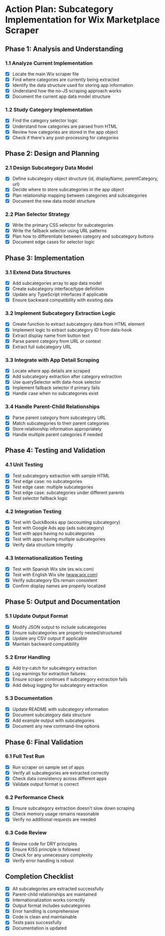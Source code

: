 # Action Plan: Subcategory Implementation for Wix Marketplace Scraper

## Phase 1: Analysis and Understanding

### 1.1 Analyze Current Implementation
- [x] Locate the main Wix scraper file
- [x] Find where categories are currently being extracted
- [x] Identify the data structure used for storing app information
- [x] Understand how the no-JS scraping approach works
- [x] Document the current app data model structure

### 1.2 Study Category Implementation
- [x] Find the category selector logic
- [x] Understand how categories are parsed from HTML
- [x] Review how categories are stored in the app object
- [x] Check if there's any post-processing for categories

## Phase 2: Design and Planning

### 2.1 Design Subcategory Data Model
- [x] Define subcategory object structure (id, displayName, parentCategory, url)
- [x] Decide where to store subcategories in the app object
- [x] Plan relationship mapping between categories and subcategories
- [x] Document the new data model structure

### 2.2 Plan Selector Strategy
- [x] Write the primary CSS selector for subcategories
- [x] Write the fallback selector using URL patterns
- [x] Plan how to differentiate between category and subcategory buttons
- [x] Document edge cases for selector logic

## Phase 3: Implementation

### 3.1 Extend Data Structures
- [x] Add subcategories array to app data model
- [x] Create subcategory interface/type definition
- [x] Update any TypeScript interfaces if applicable
- [x] Ensure backward compatibility with existing data

### 3.2 Implement Subcategory Extraction Logic
- [x] Create function to extract subcategory data from HTML element
- [x] Implement logic to extract subcategory ID from data-hook
- [x] Extract display name from button text
- [x] Parse parent category from URL or context
- [x] Extract full subcategory URL

### 3.3 Integrate with App Detail Scraping
- [x] Locate where app details are scraped
- [x] Add subcategory extraction after category extraction
- [x] Use querySelector with data-hook selector
- [x] Implement fallback selector if primary fails
- [x] Handle case when no subcategories exist

### 3.4 Handle Parent-Child Relationships
- [x] Parse parent category from subcategory URL
- [x] Match subcategories to their parent categories
- [x] Store relationship information appropriately
- [x] Handle multiple parent categories if needed

## Phase 4: Testing and Validation

### 4.1 Unit Testing
- [x] Test subcategory extraction with sample HTML
- [x] Test edge case: no subcategories
- [x] Test edge case: multiple subcategories
- [x] Test edge case: subcategories under different parents
- [x] Test selector fallback logic

### 4.2 Integration Testing
- [x] Test with QuickBooks app (accounting subcategory)
- [x] Test with Google Ads app (ads subcategory)
- [x] Test with apps having no subcategories
- [x] Test with apps having multiple subcategories
- [x] Verify data structure integrity

### 4.3 Internationalization Testing
- [x] Test with Spanish Wix site (es.wix.com)
- [x] Test with English Wix site (www.wix.com)
- [x] Verify subcategory IDs remain consistent
- [x] Confirm display names are properly localized

## Phase 5: Output and Documentation

### 5.1 Update Output Format
- [x] Modify JSON output to include subcategories
- [x] Ensure subcategories are properly nested/structured
- [x] Update any CSV output if applicable
- [x] Maintain backward compatibility

### 5.2 Error Handling
- [x] Add try-catch for subcategory extraction
- [x] Log warnings for extraction failures
- [x] Ensure scraper continues if subcategory extraction fails
- [x] Add debug logging for subcategory extraction

### 5.3 Documentation
- [x] Update README with subcategory information
- [x] Document subcategory data structure
- [x] Add example output with subcategories
- [x] Document any new command-line options

## Phase 6: Final Validation

### 6.1 Full Test Run
- [x] Run scraper on sample set of apps
- [x] Verify all subcategories are extracted correctly
- [x] Check data consistency across different apps
- [x] Validate output format is correct

### 6.2 Performance Check
- [x] Ensure subcategory extraction doesn't slow down scraping
- [x] Check memory usage remains reasonable
- [x] Verify no additional requests are needed

### 6.3 Code Review
- [x] Review code for DRY principles
- [x] Ensure KISS principle is followed
- [x] Check for any unnecessary complexity
- [x] Verify error handling is robust

## Completion Checklist
- [x] All subcategories are extracted successfully
- [x] Parent-child relationships are maintained
- [x] Internationalization works correctly
- [x] Output format includes subcategories
- [x] Error handling is comprehensive
- [x] Code is clean and maintainable
- [x] Tests pass successfully
- [x] Documentation is updated